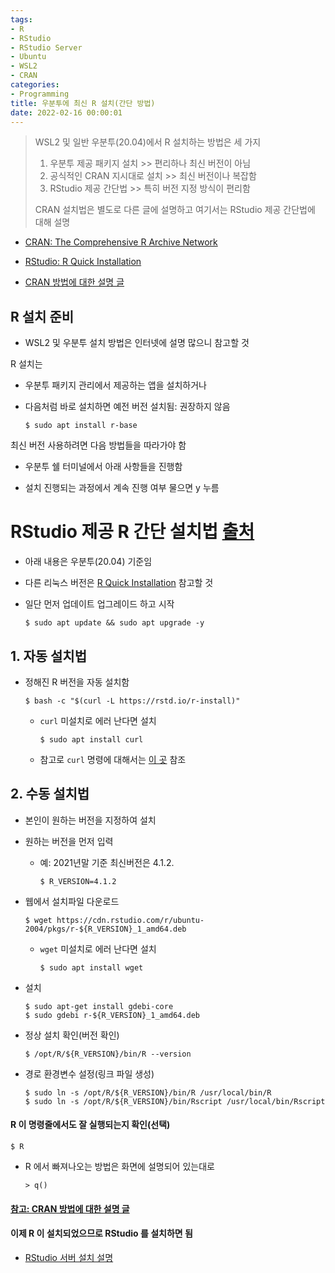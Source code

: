 ```yaml
---
tags:
- R
- RStudio
- RStudio Server
- Ubuntu
- WSL2
- CRAN
categories:
- Programming
title: 우분투에 최신 R 설치(간단 방법)
date: 2022-02-16 00:00:01
---
```


> WSL2 및 일반 우분투(20.04)에서 R 설치하는 방법은 세 가지
>
>  1) 우분투 제공 패키지 설치 >> 편리하나 최신 버전이 아님   
>  2) 공식적인 CRAN 지시대로 설치 >> 최신 버전이나 복잡함   
>  3) RStudio 제공 간단법 >> 특히 버전 지정 방식이 편리함
>
> CRAN 설치법은 별도로 다른 글에 설명하고
> 여기서는 RStudio 제공 간단법에 대해 설명  

- [CRAN: The Comprehensive R Archive Network](https://cran.r-project.org) 

- [RStudio: R Quick Installation](https://github.com/rstudio/r-builds)

- [CRAN 방법에 대한 설명 글](/programming/R2) 

## R 설치 준비

- WSL2 및 우분투 설치 방법은 인터넷에 설명 많으니 참고할 것

R 설치는

- 우분투 패키지 관리에서 제공하는 앱을 설치하거나

- 다음처럼 바로 설치하면 예전 버전 설치됨: 권장하지 않음 
  ```
  $ sudo apt install r-base
  ```
  
최신 버전 사용하려면 다음 방법들을 따라가야 함

- 우분투 쉘 터미널에서 아래 사항들을 진행함

- 설치 진행되는 과정에서 계속 진행 여부 물으면 y 누름
  
# **RStudio 제공 R 간단 설치법** [출처](https://github.com/rstudio/r-builds)

- 아래 내용은 우분투(20.04) 기준임

- 다른 리눅스 버전은 [R Quick Installation](https://github.com/rstudio/r-builds) 참고할 것

- 일단 먼저 업데이트 업그레이드 하고 시작 
  ```
  $ sudo apt update && sudo apt upgrade -y
  ```

## 1. 자동 설치법

- 정해진 R 버전을 자동 설치함
  ```
  $ bash -c "$(curl -L https://rstd.io/r-install)"
  ```

  - `curl` 미설치로 에러 난다면 설치
    ```
    $ sudo apt install curl
    ```
    
  - 참고로 `curl` 명령에 대해서는 [이 곳](https://www.lesstif.com/software-architect/curl-http-get-post-rest-api-14745703.html) 참조

## 2. 수동 설치법

- 본인이 원하는 버전을 지정하여 설치

- 원하는 버전을 먼저 입력

  - 예: 2021년말 기준 최신버전은 4.1.2.
    ```
    $ R_VERSION=4.1.2
    ```

- 웹에서 설치파일 다운로드
  ```
  $ wget https://cdn.rstudio.com/r/ubuntu-2004/pkgs/r-${R_VERSION}_1_amd64.deb
  ```
  
  - `wget` 미설치로 에러 난다면 설치
    ```
    $ sudo apt install wget
    ```

- 설치
  ```
  $ sudo apt-get install gdebi-core
  $ sudo gdebi r-${R_VERSION}_1_amd64.deb
  ```
- 정상 설치 확인(버전 확인)
  ```
  $ /opt/R/${R_VERSION}/bin/R --version
  ```

- 경로 환경변수 설정(링크 파일 생성)
  ```
  $ sudo ln -s /opt/R/${R_VERSION}/bin/R /usr/local/bin/R 
  $ sudo ln -s /opt/R/${R_VERSION}/bin/Rscript /usr/local/bin/Rscript
  ```

#### R 이 명령줄에서도 잘 실행되는지 확인(선택)
```
$ R
```

- R 에서 빠져나오는 방법은 화면에 설명되어 있는대로 
  ```
  > q()
  ```

#### [참고: CRAN 방법에 대한 설명 글](/programming/R2)

#### 이제 R 이 설치되었으므로 RStudio 를 설치하면 됨

- [RStudio 서버 설치 설명](/programming/RStudio)
